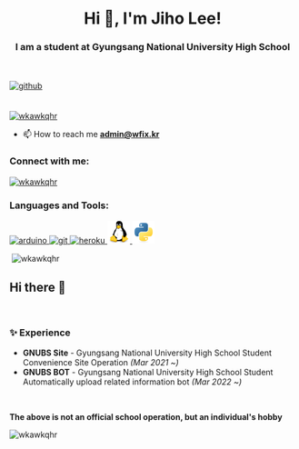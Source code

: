 <h1 align="center">Hi 👋, I'm Jiho Lee!</h1>
<h3 align="center">I am a student at Gyungsang National University High School</h3>


<br/>
<br/>

<a href="https://github.com/WkaWkqhr" target="_blank">
<img src=https://img.shields.io/badge/github-%2324292e.svg?&style=for-the-badge&logo=github&logoColor=white alt=github style="margin-bottom: 5px;" />
</a>

<br/>
<br/>
<p align="left"> <a href="https://github.com/ryo-ma/github-profile-trophy"><img src="https://github-profile-trophy.vercel.app/?username=wkawkqhr" alt="wkawkqhr" /></a> </p>

- 📫 How to reach me **admin@wfix.kr**

<h3 align="left">Connect with me:</h3>
<p align="left">
<a href="https://kaggle.com/wkawkqhr" target="blank"><img align="center" src="https://raw.githubusercontent.com/rahuldkjain/github-profile-readme-generator/master/src/images/icons/Social/kaggle.svg" alt="wkawkqhr" height="30" width="40" /></a>
</p>

<h3 align="left">Languages and Tools:</h3>
<p align="left"> <a href="https://www.arduino.cc/" target="_blank" rel="noreferrer"> <img src="https://cdn.worldvectorlogo.com/logos/arduino-1.svg" alt="arduino" width="40" height="40"/> </a> <a href="https://git-scm.com/" target="_blank" rel="noreferrer"> <img src="https://www.vectorlogo.zone/logos/git-scm/git-scm-icon.svg" alt="git" width="40" height="40"/> </a> <a href="https://heroku.com" target="_blank" rel="noreferrer"> <img src="https://www.vectorlogo.zone/logos/heroku/heroku-icon.svg" alt="heroku" width="40" height="40"/> </a> <a href="https://www.linux.org/" target="_blank" rel="noreferrer"> <img src="https://raw.githubusercontent.com/devicons/devicon/master/icons/linux/linux-original.svg" alt="linux" width="40" height="40"/> </a> <a href="https://www.python.org" target="_blank" rel="noreferrer"> <img src="https://raw.githubusercontent.com/devicons/devicon/master/icons/python/python-original.svg" alt="python" width="40" height="40"/> </a> </p>

<p>&nbsp;<img align="center" src="https://github-readme-stats.vercel.app/api?username=wkawkqhr&show_icons=true&locale=en" alt="wkawkqhr" /></p>


## Hi there 👋




<br/>

### ✨ Experience
- **GNUBS Site** - Gyungsang National University High School Student Convenience Site Operation *(Mar 2021 ~)*
- **GNUBS BOT** - Gyungsang National University High School Student Automatically upload related information bot *(Mar 2022 ~)*
<br/>

**The above is not an official school operation, but an individual's hobby**

<p align="left"> <img src="https://komarev.com/ghpvc/?username=wkawkqhr&label=Profile%20views&color=0e75b6&style=flat" alt="wkawkqhr" /> </p>


<!--
**WkaWkqhr/WkaWkqhr** is a ✨ _special_ ✨ repository because its `README.md` (this file) appears on your GitHub profile.

Here are some ideas to get you started:

- 🔭 I’m currently working on ...
- 🌱 I’m currently learning ...
- 👯 I’m looking to collaborate on ...
- 🤔 I’m looking for help with ...
- 💬 Ask me about ...
- 📫 How to reach me: ...
- 😄 Pronouns: ...
- ⚡ Fun fact: ...
-->
